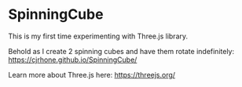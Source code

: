 # SpinningCube
This is my first time experimenting with Three.js library.

Behold as I create 2 spinning cubes and have them rotate indefinitely: https://cjrhone.github.io/SpinningCube/

Learn more about Three.js here: https://threejs.org/
